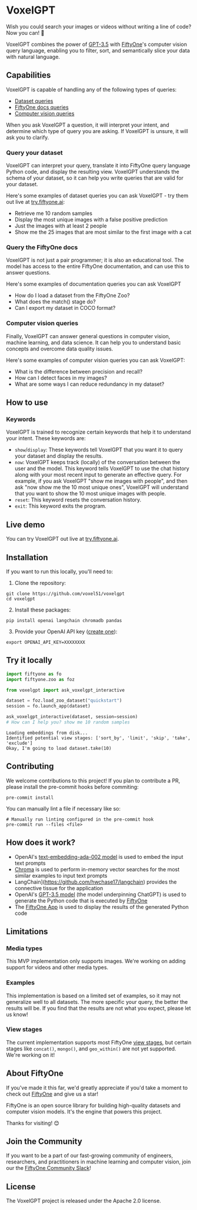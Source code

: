 # VoxelGPT

Wish you could search your images or videos without writing a line of code? Now you can! 🎉

VoxelGPT combines the power of
[GPT-3.5](https://platform.openai.com/docs/models/gpt-3-5) with
[FiftyOne](https://github.com/voxel51/fiftyone)'s computer vision query
language, enabling you to filter, sort, and semantically slice your data with
natural language.

## Capabilities

VoxelGPT is capable of handling any of the following types of queries:

- [Dataset queries](#query-your-dataset)
- [FiftyOne docs queries](#query-the-fiftyone-docs)
- [Computer vision queries](#computer-vision-queries)

When you ask VoxelGPT a question, it will interpret your intent, and determine which type of query you are asking. If VoxelGPT is unsure, it will ask you to clarify.

### Query your dataset

VoxelGPT can interpret your query, translate it into FiftyOne query language Python code, and display the resulting view. VoxelGPT understands the schema of your dataset, so it can help you write queries that are valid for your dataset.

Here's some examples of dataset queries you can ask VoxelGPT - try them out live at [try.fiftyone.ai](https://try.fiftyone.ai):

-  Retrieve me 10 random samples
-  Display the most unique images with a false positive prediction
-  Just the images with at least 2 people
-  Show me the 25 images that are most similar to the first image with a cat

### Query the FiftyOne docs

VoxelGPT is not just a pair programmer; it is also an educational tool. The model has access to the entire FiftyOne documentation, and can use this to answer questions.

Here's some examples of documentation queries you can ask VoxelGPT

- How do I load a dataset from the FiftyOne Zoo?
- What does the match() stage do?
- Can I export my dataset in COCO format?

### Computer vision queries

Finally, VoxelGPT can answer general questions in computer vision, machine learning, and data science. It can help you to understand basic concepts and overcome data quality issues.

Here's some examples of computer vision queries you can ask VoxelGPT:

- What is the difference between precision and recall?
- How can I detect faces in my images?
- What are some ways I can reduce redundancy in my dataset?

## How to use

### Keywords

VoxelGPT is trained to recognize certain keywords that help it to understand your intent. These keywords are:

- `show`/`display`: These keywords tell VoxelGPT that you want it to query your dataset and display the results.
- `now`: VoxelGPT keeps track (locally) of the conversation between the user and the model. This keyword tells VoxelGPT to use the chat history along with your most recent input to generate an effective query. For example, if you ask VoxelGPT "show me images with people", and then ask "now show me the 10 most unique ones", VoxelGPT will understand that you want to show the 10 most unique images with people.
- `reset`: This keyword resets the conversation history.
- `exit`: This keyword exits the program.

## Live demo

You can try VoxelGPT out live at [try.fiftyone.ai](https://try.fiftyone.ai).



## Installation

If you want to run this locally, you'll need to:

1. Clone the repository:

```shell
git clone https://github.com/voxel51/voxelgpt
cd voxelgpt
```

2. Install these packages:

```shell
pip install openai langchain chromadb pandas
```

3. Provide your OpenAI API key
   ([create one](https://platform.openai.com/account/api-keys)):

```shell
export OPENAI_API_KEY=XXXXXXXX
```

## Try it locally

```py
import fiftyone as fo
import fiftyone.zoo as foz

from voxelgpt import ask_voxelgpt_interactive

dataset = foz.load_zoo_dataset("quickstart")
session = fo.launch_app(dataset)
```

```py
ask_voxelgpt_interactive(dataset, session=session)
# How can I help you? show me 10 random samples
```

```
Loading embeddings from disk...
Identified potential view stages: ['sort_by', 'limit', 'skip', 'take', 'exclude']
Okay, I'm going to load dataset.take(10)
```


## Contributing

We welcome contributions to this project! If you plan to contribute a PR, please install the pre-commit hooks before
commiting:

```shell
pre-commit install
```

You can manually lint a file if necessary like so:

```shell
# Manually run linting configured in the pre-commit hook
pre-commit run --files <file>
```

## How does it work?

-   OpenAI's
    [text-embedding-ada-002 model](https://platform.openai.com/docs/guides/embeddings/embedding-models)
    is used to embed the input text prompts
-   [Chroma](https://www.trychroma.com) is used to perform in-memory vector
    searches for the most similar examples to input text prompts
-   LangChain](https://github.com/hwchase17/langchain) provides the connective
    tissue for the application
-   OpenAI's [GPT-3.5 model](https://platform.openai.com/docs/models/gpt-3-5)
    (the model underpinning ChatGPT) is used to generate the Python code that
    is executed by [FiftyOne](https://github.com/voxel51/fiftyone)
-   The [FiftyOne App](https://docs.voxel51.com/user_guide/app.html) is used to
    display the results of the generated Python code

## Limitations

### Media types

This MVP implementation only supports images. We're working on adding support
for videos and other media types.

### Examples

This implementation is based on a limited set of examples, so it may not
generalize well to all datasets. The more specific your query, the better the
results will be. If you find that the results are not what you expect, please
let us know!

### View stages

The current implementation supports most FiftyOne
[view stages](https://docs.voxel51.com/user_guide/using_views.html), but
certain stages like `concat()`, `mongo()`, and `geo_within()` are not yet
supported. We're working on it!

## About FiftyOne

If you've made it this far, we'd greatly appreciate if you'd take a moment to check out [FiftyOne](https://github.com/voxel51/fiftyone) and give us a star!

FiftyOne is an open source library for building high-quality datasets and computer vision models. It's the engine that powers this project.

Thanks for visiting! 😊

## Join the Community
If you want to be a part of our fast-growing community of engineers, researchers, and practitioners in machine learning and computer vision, join our the [FiftyOne Community Slack](https://join.slack.com/t/fiftyone-users/shared_invite/zt-s6936w7b-2R5eVPJoUw008wP7miJmPQ)!


## License
The VoxelGPT project is released under the Apache 2.0 license.